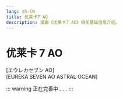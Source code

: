 ```yaml
---
lang: zh-CN
title: 优莱卡7 AO
description: 漫画《优莱卡7 AO》相关基础信息介绍。
---
```


# 优莱卡 7 AO

<Badge type="tip" text="漫画" vertical="middle" />
<Badge type="tip" text="2012" vertical="middle" />
<Badge type="warning" text="全5卷" vertical="middle" />

[エウレカセブン AO]  
[EUREKA SEVEN AO ASTRAL OCEAN]

<DocInfoCard image="/imgs/cover/AO_comic.jpg"
  :info="[
    {label:'原名',value:'エウレカセブン AO'},
    {label:'地区',value:'日本'},
    {label:'原作',value:'BONES'},
    {label:'漫画',value:'加藤雄一'},
    {label:'卷数',value:'全5卷'},
    {label:'发行日期',value:'2012年04月26日'},
    {label:'出版社',value:'角川书店'}]" />

::: warning
正在完善中……
:::

<div style="height: 600px"></div>
